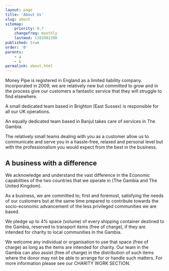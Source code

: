 ```yaml
---
layout: page
title: 'About Us'
slug: about
sitemap:
    priority: 0.7
    changefreq: monthly
    lastmod: 1383982200
published: true
order: '0'
parents:
    - a
    - b
permalink: about.html
---
```

Money Pipe is registered in England as a limited liability company.  Incorporated in 2009, we are relatively new but committed to grow and in the process give our customers a fantastic service that they will struggle to find elsewhere.

A small dedicated team based in Brighton (East Sussex) is responsible for all our UK operations.

An equally dedicated team based in Banjul takes care of services in The Gambia.

The relatively small teams dealing with you as a customer allow us to communicate and serve you in a hassle-free, relaxed and personal level but with the professionalism you would expect from the best in the business.

## A business with a difference

We acknowledge and understand the vast difference in the Economic capabilities of the two countries that we operate in (The Gambia and The United Kingdom).

As a business, we are committed to; first and foremost, satisfying the needs of our customers but at the same time prepared to contribute towards the socio-economic advancement of the less privileged communities we are based.

We pledge up to 4% space (volume) of every shipping container destined to the Gambia, reserved to transport items (free of charge), if they are intended for charity to local communities in the Gambia.

We welcome any individual or organisation to use that space (free of charge) as long as the items are intended for charity. Our team in the Gambia can also assist (free of charge) in the distribution of such items where the donor may not be able to arrange for or handle such matters. For more information please see our CHARITY WORK SECTION.
